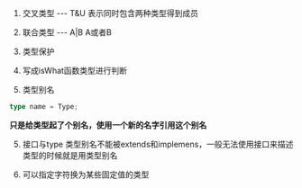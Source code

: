 1. 交叉类型 --- T&U 表示同时包含两种类型得到成员

2. 联合类型  --- A|B A或者B

3. 类型保护

1. 写成isWhat函数类型进行判断

4. 类型别名

``` ts
type name = Type;
```

**只是给类型起了个别名，使用一个新的名字引用这个别名**


5. 接口与type
类型别名不能被extends和implemens，一般无法使用接口来描述类型的时候就是用类型别名

6. 可以指定字符换为某些固定值的类型